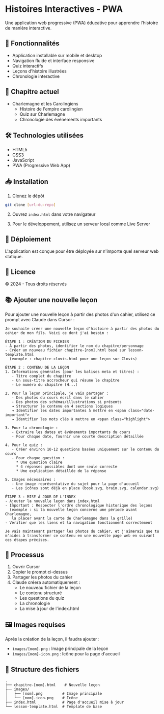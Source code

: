 # Histoires Interactives - PWA

Une application web progressive (PWA) éducative pour apprendre l'histoire de manière interactive.

## 📱 Fonctionnalités

- Application installable sur mobile et desktop
- Navigation fluide et interface responsive
- Quiz interactifs
- Leçons d'histoire illustrées
- Chronologie interactive

## 🎯 Chapitre actuel

- Charlemagne et les Carolingiens
  - Histoire de l'empire carolingien
  - Quiz sur Charlemagne
  - Chronologie des événements importants

## 🛠️ Technologies utilisées

- HTML5
- CSS3
- JavaScript
- PWA (Progressive Web App)

## 📥 Installation

1. Clonez le dépôt
```bash
git clone [url-du-repo]
```

2. Ouvrez `index.html` dans votre navigateur

3. Pour le développement, utilisez un serveur local comme Live Server

## 🚀 Déploiement

L'application est conçue pour être déployée sur n'importe quel serveur web statique.

## 📝 Licence

© 2024 - Tous droits réservés

## 📚 Ajouter une nouvelle leçon

Pour ajouter une nouvelle leçon à partir des photos d'un cahier, utilisez ce prompt avec Claude dans Cursor :

```
Je souhaite créer une nouvelle leçon d'histoire à partir des photos du cahier de mon fils. Voici ce dont j'ai besoin :

ÉTAPE 1 : CRÉATION DU FICHIER
- À partir des photos, identifier le nom du chapitre/personnage
- Créer un nouveau fichier chapitre-[nom].html basé sur lesson-template.html
  (exemple : chapitre-clovis.html pour une leçon sur Clovis)

ÉTAPE 2 : CONTENU DE LA LEÇON
1. Informations générales (pour les balises meta et titres) :
   - Titre complet du chapitre
   - Un sous-titre accrocheur qui résume le chapitre
   - Le numéro du chapitre (H...)

2. Pour la leçon principale, je vais partager :
   - Des photos du cours écrit dans le cahier
   - Des photos des schémas/illustrations si présents
   → Structurer le contenu en 4 sections logiques
   → Identifier les dates importantes à mettre en <span class="date-important">
   → Identifier les mots clés à mettre en <span class="highlight">

3. Pour la chronologie :
   - Extraire les dates et événements importants du cours
   - Pour chaque date, fournir une courte description détaillée

4. Pour le quiz :
   - Créer environ 10-12 questions basées uniquement sur le contenu du cours
   - Pour chaque question :
     * Une question claire
     * 4 réponses possibles dont une seule correcte
     * Une explication détaillée de la réponse

5. Images nécessaires :
   - Une image représentative du sujet pour la page d'accueil
   - Les icônes sont déjà en place (book.svg, brain.svg, calendar.svg)

ÉTAPE 3 : MISE À JOUR DE L'INDEX
- Ajouter la nouvelle leçon dans index.html
- Important : Respecter l'ordre chronologique historique des leçons
  (exemple : si la nouvelle leçon concerne une période avant Charlemagne, 
   la placer avant la carte de Charlemagne dans la grille)
- Vérifier que les liens et la navigation fonctionnent correctement

Je vais maintenant partager les photos du cahier, et j'aimerais que tu m'aides à transformer ce contenu en une nouvelle page web en suivant ces étapes précises.
```

## 🔄 Processus

1. Ouvrir Cursor
2. Copier le prompt ci-dessus
3. Partager les photos du cahier
4. Claude créera automatiquement :
   - Le nouveau fichier de la leçon
   - Le contenu structuré
   - Les questions du quiz
   - La chronologie
   - La mise à jour de l'index.html

## 🖼️ Images requises

Après la création de la leçon, il faudra ajouter :
- `images/[nom].png` : Image principale de la leçon
- `images/[nom]-icon.png` : Icône pour la page d'accueil

## 📝 Structure des fichiers

```
.
├── chapitre-[nom].html    # Nouvelle leçon
├── images/
│   ├── [nom].png         # Image principale
│   └── [nom]-icon.png    # Icône
├── index.html            # Page d'accueil mise à jour
└── lesson-template.html  # Template de base
``` 